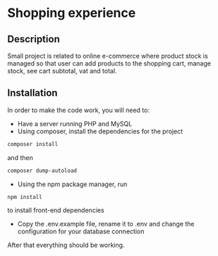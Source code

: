 # Shopping experience

## Description
Small project is related to online e-commerce where product stock is managed so that user can add products to the shopping cart, manage stock, see cart subtotal, vat and total.

## Installation
In order to make the code work, you will need to:
- Have a server running PHP and MySQL
- Using composer, install the dependencies for the project
```bash
composer install
```
and then
```bash
composer dump-autoload
```
- Using the npm package manager, run
```bash
npm install
```
to install front-end dependencies
- Copy the .env.example file, rename it to .env and change the configuration for your database connection

After that everything should be working.